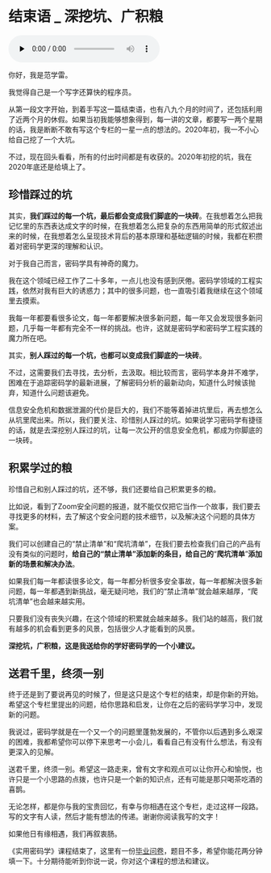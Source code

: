 # 结束语 _ 深挖坑、广积粮

<audio id="audio" title="结束语 | 深挖坑、广积粮" controls="" preload="none"><source id="mp3" src="https://static001.geekbang.org/resource/audio/1c/b9/1c007407da4f0e952d0012c4b71140b9.mp3"></audio>

你好，我是范学雷。

我觉得自己是一个写字还算快的程序员。

从第一段文字开始，到着手写这一篇结束语，也有八九个月的时间了，还包括利用了近两个月的休假。如果当初我能够想象得到，每一讲的文章，都要写一两个星期的话，我是断断不敢有写这个专栏的一星一点的想法的。2020年初，我一不小心给自己挖了一个大坑。

不过，现在回头看看，所有的付出时间都是有收获的。2020年初挖的坑，我在2020年底还是给填上了。

## 珍惜踩过的坑

其实，**我们踩过的每一个坑，最后都会变成我们脚底的一块砖**。在我想着怎么把我记忆里的东西表达成文字的时候，在我想着怎么把复杂的东西用简单的形式叙述出来的时候，在我想着怎么呈现技术背后的基本原理和基础逻辑的时候，我都在积攒着对密码学更深的理解和认识。

对于我自己而言，密码学具有神奇的魔力。

我在这个领域已经工作了二十多年，一点儿也没有感到厌倦。密码学领域的工程实践，依然对我有巨大的诱惑力；其中的很多问题，也一直吸引着我继续在这个领域里去摸索。

我每一年都要看很多论文，每一年都要解决很多新问题，每一年又会发现很多新问题，几乎每一年都有完全不一样的挑战。也许，这就是密码学和密码学工程实践的魔力所在吧。

其实，**别人踩过的每一个坑，也都可以变成我们脚底的一块砖**。

不过，这需要我们去寻找，去分析，去汲取。相比较而言，密码学本身并不难学，困难在于追踪密码学的最新进展，了解密码分析的最新动向，知道什么时候该抛弃，知道什么问题该避免。

信息安全危机和数据泄漏的代价是巨大的，我们不能等着掉进坑里后，再去想怎么从坑里爬出来。所以，我们要关注、珍惜别人踩过的坑。如果说学习密码学有捷径的话，就是去深挖别人踩过的坑，让每一次公开的信息安全危机，都成为你脚底的一块砖。

## 积累学过的粮

珍惜自己和别人踩过的坑，还不够，我们还要给自己积累更多的粮。

比如说，看到了Zoom安全问题的报道，就不能仅仅把它当作一个故事，我们要去寻找更多的材料，去了解这个安全问题的技术细节，以及解决这个问题的具体方案。

我们可以创建自己的“禁止清单”和“爬坑清单”，在我们要去检查我们自己的产品有没有类似的问题时，**给自己的“禁止清单”添加新的条目，给自己的**“**<strong>爬坑清单**</strong>”**添加新的场景和解决办法**。

如果我们每一年都读很多论文，每一年都分析很多安全事故，每一年都解决很多新问题，每一年都遇到新挑战，毫无疑问地，我们的“禁止清单”就会越来越厚，“爬坑清单”也会越来越实用。

只要我们没有丧失兴趣，在这个领域的积累就会越来越多。我们站的越高，我们就有越多的机会看到更多的风景，包括很少人才能看到的风景。

**深挖坑，广积粮，这是我送给你的学好密码学的一个小建议。**

## 送君千里，终须一别

终于还是到了要说再见的时候了，但是这只是这个专栏的结束，却是你新的开始。希望这个专栏里提出的问题，给你思路和启发，让你在之后的密码学学习中，发现新的问题。

我说过，密码学就是在一个又一个的问题里蓬勃发展的，不管你以后遇到多么艰深的困难，我都希望你可以停下来思考一小会儿，看看自己有没有什么想法，有没有更深入的见解。

送君千里，终须一别。希望这一路走来，曾有文字和观点可以让你开心和愉悦，也许只是一个小思路的点拨，也许只是一个新的知识点，还有可能是那只喝茶吃酒的喜鹊。

无论怎样，都是你与我的宝贵回忆，有幸与你相遇在这个专栏，走过这样一段路。写的文字有人读，然后才能有想法的传递。谢谢你阅读我写的文字！

如果他日有缘相遇，我们再叙衷肠。

《实用密码学》课程结束了，这里有一份[毕业问卷](https://jinshuju.net/f/GRoY1N)，题目不多，希望你能花两分钟填一下。十分期待能听到你说一说，你对这个课程的想法和建议。
